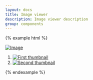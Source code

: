 ```yaml
---
layout: docs
title: Image viewer
description: Image viewer description
group: components
---
```

{% example html %}
<div data-image-viewer class="env-image-viewer">
   <div>   
      <a class="env-image-viewer__images" href="//unsplash.it/800/800">
         <img src="https://unsplash.it/900/400/" class="env-image-viewer__img" alt="Image">
      </a>
   </div>
   <ol class="env-image-viewer__thumbnails">
      <li>
         <a class="env-image-viewer__images" href="//unsplash.it/800/800?blur">
            <img src="https://unsplash.it/200/100" class="env-image-viewer__thumbnail"
               alt="First thumbnail">
         </a>
      </li>
       <li>
         <a class="env-image-viewer__images" href="//unsplash.it/800/800/">
            <img src="https://unsplash.it/200/100?blur" class="env-image-viewer__thumbnail"
               alt="Second thumbnail">
         </a>
      </li>
   </ol>
</div>

{% endexample %}
